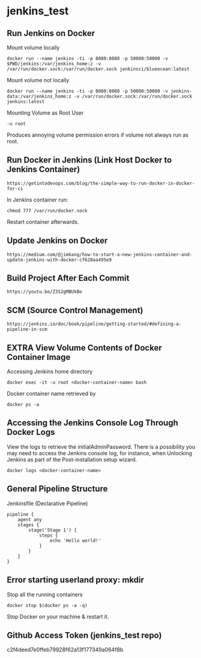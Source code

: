 # jenkins_test

Run Jenkins on Docker
---------------------
Mount volume locally
```
docker run --name jenkins -ti -p 8080:8080 -p 50000:50000 -v $PWD/jenkins:/var/jenkins_home:z -v /var/run/docker.sock:/var/run/docker.sock jenkinsci/blueocean:latest
```
Mount volume not locally
```
docker run --name jenkins -ti -p 8080:8080 -p 50000:50000 -v jenkins-data:/var/jenkins_home:z -v /var/run/docker.sock:/var/run/docker.sock jenkins:latest
```
Mounting Volume as Root User
```
-u root
```
Produces annoying volume permission errors if volume not always run as root.

Run Docker in Jenkins (Link Host Docker to Jenkins Container)
---------------------
```
https://getintodevops.com/blog/the-simple-way-to-run-docker-in-docker-for-ci
```
In Jenkins container run:
```
chmod 777 /var/run/docker.sock
```
Restart container afterwards.

Update Jenkins on Docker
---------------------
```
https://medium.com/@jimkang/how-to-start-a-new-jenkins-container-and-update-jenkins-with-docker-cf628aa495e9
```

Build Project After Each Commit
---------------------
```
https://youtu.be/Z3S2gMBUkBo
```

SCM (Source Control Management) 
---------------------
```
https://jenkins.io/doc/book/pipeline/getting-started/#defining-a-pipeline-in-scm
```

EXTRA
View Volume Contents of Docker Container Image
---------------------
Accessing Jenkins home directory
```
docker exec -it -u root <docker-container-name> bash
```
Docker container name retrieved by
```
docker ps -a
```

Accessing the Jenkins Console Log Through Docker Logs
---------------------
View the logs to retrieve the initialAdminPassword.
There is a possibility you may need to access the Jenkins console log, for instance, 
when Unlocking Jenkins as part of the Post-installation setup wizard.
```
docker logs <docker-container-name>
```

General Pipeline Structure
---------------------
Jenkinsfile (Declarative Pipeline)
```
pipeline {
    agent any 
    stages {
        stage('Stage 1') {
            steps {
                echo 'Hello world!' 
            }
        }
    }
}
```

Error starting userland proxy: mkdir 
---------------------
Stop all the running containers 
```
docker stop $(docker ps -a -q)
```
Stop Docker on your machine & restart it.

Github Access Token (jenkins_test repo)
---------------------
c2f4deed7e0ffeb79928f62a13f177349a064f8b
